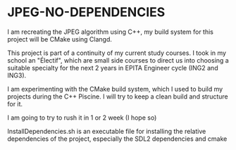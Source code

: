# JPEG-NO-DEPENDENCIES
I am recreating the JPEG algorithm using C++, my build system for this project will be CMake using Clangd.

This project is part of a continuity of my current study courses.
I took in my school an "Électif", which are small side courses to direct us into choosing a suitable specialty for the next 2 years in EPITA Engineer cycle (ING2 and ING3).

I am experimenting with the CMake build system, which I used to build my projects during the C++ Piscine.
I will try to keep a clean build and structure for it.

I am going to try to rush it in 1 or 2 week (I hope so)




InstallDependencies.sh is an executable file for installing the relative 
dependencies of the project, especially the SDL2 dependencies and cmake
